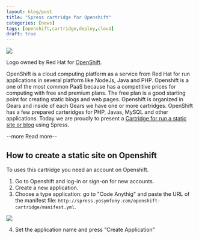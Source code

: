 ```yaml
---
layout: blog/post
title: "Spress cartridge for Openshift"
categories: [news]
tags: [openshift,cartridge,deploy,cloud]
draft: true
---
```

<img class="center-block" src="http://upload.wikimedia.org/wikipedia/en/3/3a/OpenShift-LogoType.svg">

Logo owned by Red Hat for [OpenShift](http://openshift.com).

OpenShift is a cloud computing platform as a service from Red Hat for run applications in several
platform like NodeJs, Java and PHP. Openshift is a one of the most common PaaS because has a 
competitive prices for computing with free and premium plans. The free plan is a good starting 
point for creating static blogs and web pages. Openshift is organized in Gears and inside of each
Gears we have one or more cartridges. OpenShift has a few prepared carteridges for PHP, Javas, MySQL
and other applications. Today we are proudly to present a 
[Cartridge for run a static site or blog](https://github.com/spress/Openshift-spress-cartridge)
using Spress.

--more Read more--

## How to create a static site on Openshift

To uses this cartridge you need an account on Openshift.

1. Go to Openshift and log-in or sign-on for new accounts.
2. Create a new application.
3. Choose a type application: go to "Code Anythig" and paste the URL of the manifest file:
`http://spress.yosymfony.com/openshift-cartridge/manifest.yml`.

<img class="center-block" src="{{ site.url }}/assets/img/create-custom-cartridge.png">

4. Set the application name and press "Create Application"